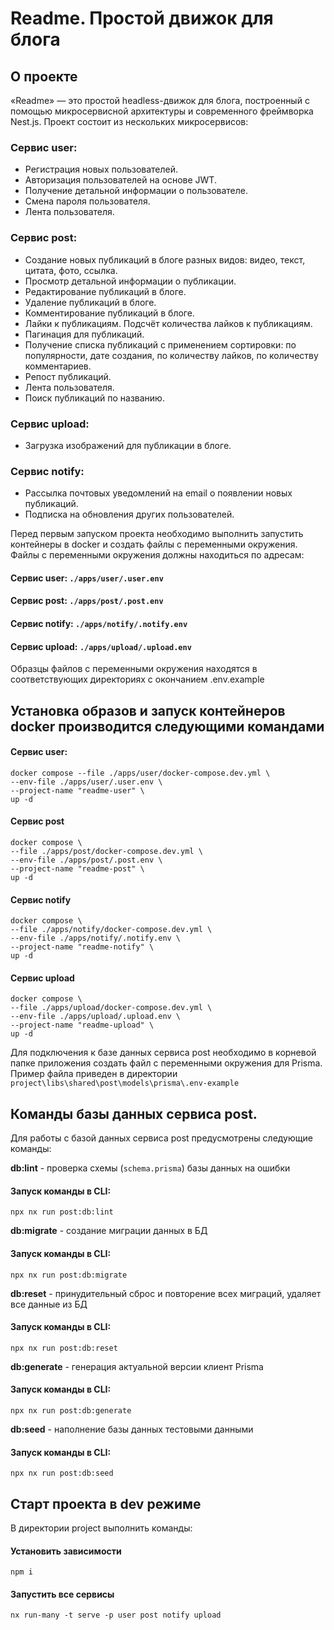 # Readme. Простой движок для блога
## О проекте
«Readme» — это простой headless-движок для блога, построенный с помощью микросервисной архитектуры и современного фреймворка Nest.js. Проект состоит из нескольких микросервисов:
### Сервис user: 
- Регистрация новых пользователей.
- Авторизация пользователей на основе JWT.
- Получение детальной информации о пользователе.
- Смена пароля пользователя.
- Лента пользователя.
### Сервиc post:
- Создание новых публикаций в блоге разных видов: видео, текст, цитата, фото, ссылка.
- Просмотр детальной информации о публикации.
- Редактирование публикаций в блоге.
- Удаление публикаций в блоге.
- Комментирование публикаций в блоге.
- Лайки к публикациям. Подсчёт количества лайков к публикациям.
- Пагинация для публикаций.
- Получение списка публикаций с применением сортировки: по популярности, дате создания, по количеству лайков, по количеству комментариев.
- Репост публикаций.
- Лента пользователя.
- Поиск публикаций по названию.
### Сервис upload:
- Загрузка изображений для публикации в блоге.
### Сервис notify:
- Рассылка почтовых уведомлений на email о появлении новых публикаций.
- Подписка на обновления других пользователей.

Перед первым запуском проекта необходимо выполнить запустить контейнеры в docker и создать файлы с переменными окружения. Файлы с переменными окружения должны находиться по адресам:

#### Сервис user: `./apps/user/.user.env`

#### Сервис post: `./apps/post/.post.env`

#### Сервис notify: `./apps/notify/.notify.env`

#### Сервис upload: `./apps/upload/.upload.env`

Образцы файлов с переменными окружения находятся в соответствующих директориях с окончанием .env.example

## Установка образов и запуск контейнеров docker производится следующими командами

#### Сервис user:
```
docker compose --file ./apps/user/docker-compose.dev.yml \
--env-file ./apps/user/.user.env \
--project-name "readme-user" \
up -d
```
#### Сервис post
```
docker compose \
--file ./apps/post/docker-compose.dev.yml \
--env-file ./apps/post/.post.env \
--project-name "readme-post" \
up -d
```
#### Сервис notify
```
docker compose \
--file ./apps/notify/docker-compose.dev.yml \
--env-file ./apps/notify/.notify.env \
--project-name "readme-notify" \
up -d
```
#### Сервис upload
```
docker compose \
--file ./apps/upload/docker-compose.dev.yml \
--env-file ./apps/upload/.upload.env \
--project-name "readme-upload" \
up -d
```
Для подключения к базе данных сервиса post необходимо в корневой папке приложения создать файл с переменными окружения для Prisma. Пример файла приведен в директории `project\libs\shared\post\models\prisma\.env-example`

## Команды базы данных сервиса post.

Для работы с базой данных сервиса post предусмотрены следующие команды:

**db:lint** - проверка схемы (`schema.prisma`) базы данных на ошибки
#### Запуск команды в CLI:
```
npx nx run post:db:lint
```
**db:migrate** - создание миграции данных в БД
#### Запуск команды в CLI:
```
npx nx run post:db:migrate
```

**db:reset** - принудительный сброс и повторение всех миграций, удаляет все данные из БД
#### Запуск команды в CLI:
```
npx nx run post:db:reset
```

**db:generate** - генерация актуальной версии клиент Prisma
#### Запуск команды в CLI:
```
npx nx run post:db:generate
```

**db:seed** - наполнение базы данных тестовыми данными
#### Запуск команды в CLI:
```
npx nx run post:db:seed
```

## Старт проекта в dev режиме

В директории project выполнить команды:

#### Установить зависимости
```
npm i
```
#### Запустить все сервисы

```
nx run-many -t serve -p user post notify upload 
```
